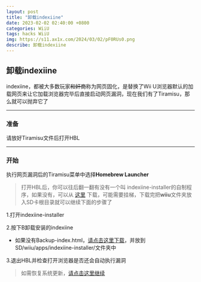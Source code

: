 ```yaml
---
layout: post
title: "卸载indexiine"
date: 2023-02-02 02:40:00 +0800
categories: WiiU
tags: hacks WiiU
img: https://s11.ax1x.com/2024/03/02/pF0RUs0.png
describe: 卸载indexiine
---
```


## 卸载indexiine

indexiine，都被大多数玩家~~和奸商~~称为网页固化，是替换了Wii U浏览器默认的加载网页来让它加载浏览器完毕后直接启动网页漏洞，现在我们有了Tiramisu，那么就可以抛弃它了

<hr />

### 准备

请放好Tiramisu文件后打开HBL

<hr />

### 开始

执行网页漏洞后的Tiramisu菜单中选择**Homebrew Launcher**

> 打开HBL后，你可以往后翻一翻有没有一个叫 indexiine-installer的自制程序，如果没有，可以从 [这里](https://github.com/GaryOderNichts/indexiine-installer/releases/download/v2/indexiine-installer.zip) 下载，可能需要挂梯，下载完把**wiiu**文件夹放入SD卡根目录就可以继续下面的步骤了

1.打开indexiine-installer

2.按下B卸载安装的indexiine

- 如果没有Backup-index.html，[请点击这里下载](#)，并放到SD/wiiu/apps/indexiine-installer/文件夹中

3.退出HBL并检查打开浏览器是否还会自动执行漏洞

> 如需恢复系统更新，[请点击这里继续](https://littleFIve233.GitHub.io/wiiu/2023/02/01/uninstall-UDFiine.html)
